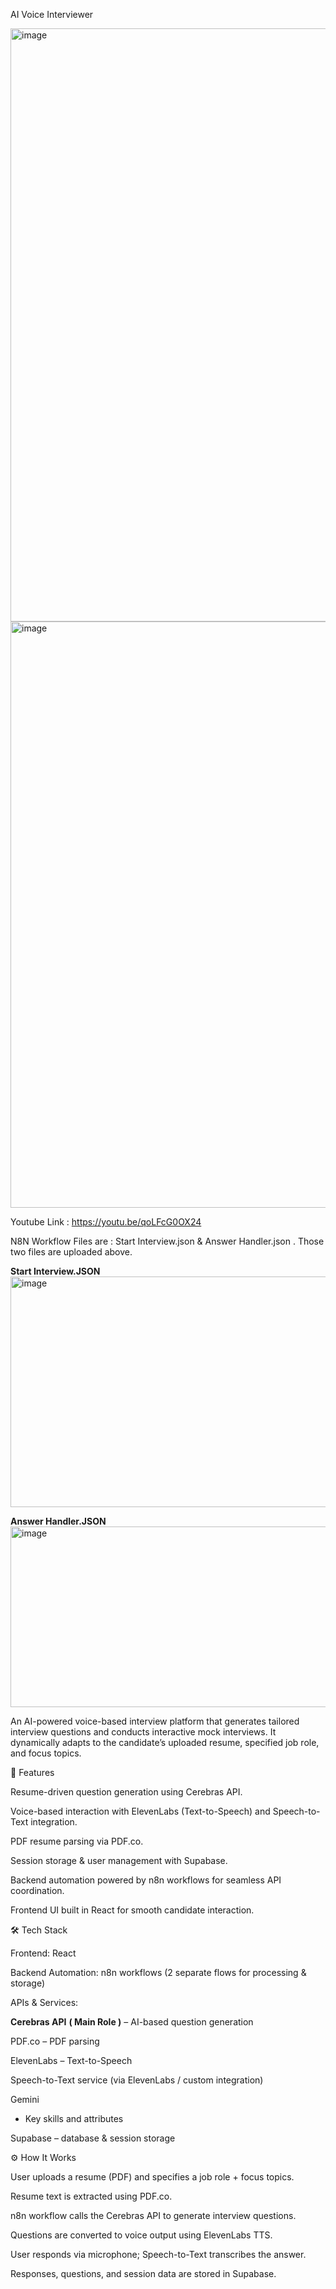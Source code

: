 AI Voice Interviewer

<img width="1608" height="949" alt="image" src="https://github.com/user-attachments/assets/4496b85f-c7f7-4e4d-b4b1-8db42e1346f3" />

<img width="1608" height="938" alt="image" src="https://github.com/user-attachments/assets/ba0e5f31-18ef-4a3a-b87c-06f46895587e" />




Youtube Link : https://youtu.be/qoLFcG0OX24

N8N Workflow Files are : Start Interview.json  &  Answer Handler.json . Those two files are uploaded above.


**Start Interview.JSON**
<img width="1681" height="369" alt="image" src="https://github.com/user-attachments/assets/371123ed-9bdb-4c5f-94d4-3a9a07b11775" />

**Answer Handler.JSON**
<img width="1659" height="289" alt="image" src="https://github.com/user-attachments/assets/c71703cb-c456-449c-ab31-aec30cc33e34" />


An AI-powered voice-based interview platform that generates tailored interview questions and conducts interactive mock interviews. It dynamically adapts to the candidate’s uploaded resume, specified job role, and focus topics.

🚀 Features

Resume-driven question generation using Cerebras API.

Voice-based interaction with ElevenLabs (Text-to-Speech) and Speech-to-Text integration.

PDF resume parsing via PDF.co.

Session storage & user management with Supabase.

Backend automation powered by n8n workflows for seamless API coordination.

Frontend UI built in React for smooth candidate interaction.

🛠️ Tech Stack

Frontend: React

Backend Automation: n8n workflows (2 separate flows for processing & storage)

APIs & Services:

**Cerebras API** **( Main Role )**
 – AI-based question generation

PDF.co
 – PDF parsing

ElevenLabs
 – Text-to-Speech

Speech-to-Text service (via ElevenLabs / custom integration)

Gemini
- Key skills and attributes

Supabase
 – database & session storage

⚙️ How It Works

User uploads a resume (PDF) and specifies a job role + focus topics.

Resume text is extracted using PDF.co.

n8n workflow calls the Cerebras API to generate interview questions.

Questions are converted to voice output using ElevenLabs TTS.

User responds via microphone; Speech-to-Text transcribes the answer.

Responses, questions, and session data are stored in Supabase.



